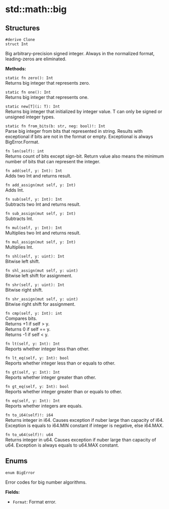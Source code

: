 # std::math::big

## Structures

```jule
#derive Clone
struct Int
```
Big arbitrary-precision signed integer.
Always in the normalized format, leading-zeros are eliminated.

**Methods:**

`static fn zero(): Int`\
Returns big integer that represents zero.

`static fn one(): Int`\
Returns big integer that represents one.

`static new[T](i: T): Int`\
Returns big integer that initialized by integer value.
T can only be signed or unsigned integer types.

`static fn from_bits(b: str, neg: bool)!: Int`\
Parse big integer from bits that represented in string.
Results with exceptional if bits are not in the format or empty.
Exceptional is always BigError.Format.

`fn len(self): int`\
Returns count of bits except sign-bit.
Return value also means the minimum number of bits that can represent the integer.

`fn add(self, y: Int): Int`\
Adds two Int and returns result.

`fn add_assign(mut self, y: Int)`\
Adds Int.

`fn sub(self, y: Int): Int`\
Subtracts two Int and returns result.

`fn sub_assign(mut self, y: Int)`\
Subtracts Int.

`fn mul(self, y: Int): Int`\
Multiplies two Int and returns result.

`fn mul_assign(mut self, y: Int)`\
Multiplies Int.

`fn shl(self, y: uint): Int`\
Bitwise left shift.

`fn shl_assign(mut self, y: uint)`\
Bitwise left shift for assignment.

`fn shr(self, y: uint): Int`\
Bitwise right shift.

`fn shr_assign(mut self, y: uint)`\
Bitwise right shift for assignment.

`fn cmp(self, y: Int): int`\
Compares bits. \
Returns +1 if self > y. \
Returns 0 if self == y. \
Returns -1 if self < y.

`fn lt(self, y: Int): Int`\
Reports whether integer less than other.

`fn lt_eq(self, y: Int): bool`\
Reports whether integer less than or equals to other.

`fn gt(self, y: Int): Int`\
Reports whether integer greater than other.

`fn gt_eq(self, y: Int): bool`\
Reports whether integer greater than or equals to other.

`fn eq(self, y: Int): Int`\
Reports whether integers are equals.

`fn to_i64(self)!: i64`\
Returns integer in i64.
Causes exception if nuber large than capacity of i64.
Exception is equals to i64.MIN constant if integer is negative, else i64.MAX.

`fn to_u64(self)!: u64`\
Returns integer in u64.
Causes exception if nuber large than capacity of u64.
Exception is always equals to u64.MAX constant.

## Enums

```jule
enum BigError
```
Error codes for big number algorithms.

**Fields:**
- `Format`: Format error.
